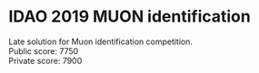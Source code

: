 # IDAO 2019 MUON identification
Late solution for Muon identification competition.   
Public score: 7750  
Private score: 7900  
